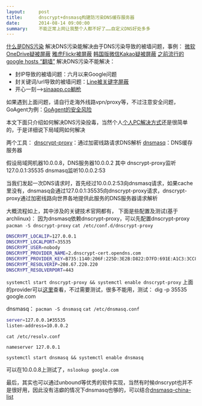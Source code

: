 ```yaml
---
layout:     post
title:      dnscrypt+dnsmasq构建防污染DNS缓存服务器
date:       2014-08-14 09:00:00
summary:    不能正常上网让我整个人都不好了……自定义DNS好处多多
---
```



[什么是DNS污染][1]
解决DNS污染能解决由于DNS污染导致的被墙问题，事例：
[微软OneDrive疑被屏蔽][2]
[雅虎Flickr被屏蔽][3]
[韩国版微信Kakao疑被屏蔽][4]
[之前流行的google hosts “翻墙”][5]
解决DNS污染不能解决：

 - 封IP导致的被墙问题：六月以来Google问题
 - 封关键词/url导致的被墙问题：[Line被关键字屏蔽][6]
 - 开心一刻——>[sinaapp.co躺枪][7]

如果遇到上面问题，请自行走海外线路vpn/proxy等，不过注意安全问题，GoAgent为例：[GoAgent的安全风险][8]


本文下面只介绍如何解决DNS污染投毒，当然个人[个人PC解决方式][9]还是很简单的，于是详细说下局域网如何解决

两个工具：
[dnscrypt-proxy][10]：通过加密线路请求DNS解析
[dnsmasq][11]：DNS缓存服务器

假设局域网机器10.0.0.8，DNS服务器10.0.0.2
其中
dnscrypt-proxy监听127.0.0.1:35535
dnsmasq监听10.0.0.2:53

当我们发起一次DNS请求时，首先经过10.0.0.2:53向dnsmasq请求，如果cache里没有，dnsmasq会通过127.0.0.1:35535向dnscrypt-proxy请求，dnscrypt-proxy通过加密线路向世界各地提供此服务的DNS服务器请求解析

大概流程如上，其中涉及的关键技术官网都有，
下面是些配置及测试(基于archlinux)：
因为dnsmasq依赖dnscrypt-proxy，可以先配置dnscrypt-proxy
`pacman -S dnscrypt-proxy`
`cat /etc/conf.d/dnscrypt-proxy`

```bash
DNSCRYPT_LOCALIP=127.0.0.1
DNSCRYPT_LOCALPORT=35535
DNSCRYPT_USER=nobody
DNSCRYPT_PROVIDER_NAME=2.dnscrypt-cert.opendns.com
DNSCRYPT_PROVIDER_KEY=B735:1140:206F:225D:3E2B:D822:D7FD:691E:A1C3:3CC8:D666:8D0C:BE04:BFAB:CA43:FB79
DNSCRYPT_RESOLVERIP=208.67.220.220
DNSCRYPT_RESOLVERPORT=443
```

`systemctl start dnscrypt-proxy && systemctl enable dnscrypt-proxy`
上面的provider可以[这里][12]查看，不过需要测试，很多不能用，测试：
dig -p 35535 google.com

dnsmasq：
`pacman -S dnsmasq`
`cat /etc/dnsmasq.conf`

```bash
server=127.0.0.1#35535
listen-address=10.0.0.2
```

`cat /etc/resolv.conf`

```
nameserver 127.0.0.1
```

`systemctl start dnsmasq && systemctl enable dnsmasq`

可以在10.0.0.8上测试了，`nslookup google.com`


最后，其实也可以通过unbound等优秀的软件实现，当然有时候dnscrypt也并不是很好用，因此没有洁癖的情况下dnsmasq也够的，可以结合[dnsmasq-china-list][13]


  [1]: http://en.wikipedia.org/wiki/DNS_spoofing
  [2]: http://www.williamlong.info/archives/3905.html
  [3]: http://www.williamlong.info/archives/3906.html
  [4]: http://www.williamlong.info/archives/3907.html
  [5]: https://code.google.com/p/smarthosts/
  [6]: http://www.williamlong.info/archives/3904.html
  [7]: http://s.weibo.com/weibo/sinaapp.co?topnav=1&wvr=5&b=1
  [8]: http://www.williamlong.info/archives/3882.html
  [9]: http://www.williamlong.info/archives/3890.html
  [10]: http://dnscrypt.org/
  [11]: http://www.thekelleys.org.uk/dnsmasq/doc.html
  [12]: https://github.com/jedisct1/dnscrypt-proxy/blob/master/dnscrypt-resolvers.csv
  [13]: https://github.com/felixonmars/dnsmasq-china-list
